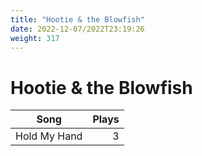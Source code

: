 ```yaml
---
title: "Hootie & the Blowfish"
date: 2022-12-07/2022T23:19:26
weight: 317
---
```


# Hootie & the Blowfish

 Song | Plays 
----- | -----:
Hold My Hand | 3
